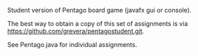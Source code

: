 
Student version of Pentago board game (javafx gui or console).

The best way to obtain a copy of this set of assignments is via https://github.com/grevera/pentagostudent.git.

See Pentago.java for individual assignments.

